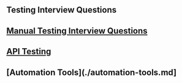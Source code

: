 ## Testing Interview Questions

## [Manual Testing Interview Questions](./manual-interview-questions-answers.md)

## [API Testing](./api-testing.md)

## [Automation Tools](./automation-tools.md]
